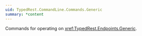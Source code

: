 ```yaml
---
uid: TypedRest.CommandLine.Commands.Generic
summary: *content
---
```

Commands for operating on <xref:TypedRest.Endpoints.Generic>.
